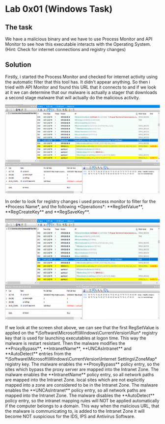 # Lab 0x01 (Windows Task)

## The task

We have a malicious binary and we have to use Process Monitor and API Monitor to see how this executable interacts with the Operating System. (Hint: Check for internet connections and registry changes)

## Solution

Firstly, i started the Process Monitor and checked for internet activity using the automatic filter that this tool has. It didn't appear anything. So then i tried with API Monitor and found this URL that it connects to and if we look at it we can determine that our malware is actually a stager that downloads a second stage malware that will actually do the malicious activity.
<p align="center">
  <img width="665" height="290" src="https://github.com/nappolitane/ReverseEngineering-Lab/blob/master/lab_0x01/task_windows/url.png">
</p>
In order to look for registry changes i used process monitor to filter for the *Process Name*, and the following *Operations*: **RegSetValue**,  **RegCreateKey** and **RegSaveKey**.
<p align="center">
  <img width="800" height="329" src="https://github.com/nappolitane/ReverseEngineering-Lab/blob/master/lab_0x01/task_windows/url.png">
</p>
If we look at the screen shot above, we can see that the first RegSetValue is applied on the *\Software\Microsoft\Windows\CurrentVersion\Run* registry key that is used for launching executables at logon time. This way the malware is restart resistant.
Then the malware modifies the **ProxyBypass**, **IntranetName**, **UNCAsIntranet** and **AutoDetect** entries from the *\Software\Microsoft\Windows\CurrentVersion\Internet Settings\ZoneMap* registry key.
The malware enables the **ProxyBypass** policy entry, so the sites which bypass the proxy server are mapped into the Intranet Zone.
The malware enables the **IntranetName** policy entry, so all network paths are mapped into the Intranet Zone.
local sites which are not explicitly mapped into a zone are considered to be in the Intranet Zone.
The malware enables the **UNCAsIntranet** policy entry, so all network paths are mapped into the Intranet Zone.
The malware disables the **AutoDetect** policy entry, so the intranet mapping rules will NOT be applied automatically if the computer belongs to a domain.
This way when the malicious URL, that the malware is communicating to, is added to the Intranet Zone it will become NOT suspicious for the IDS, IPS and Antivirus Software.